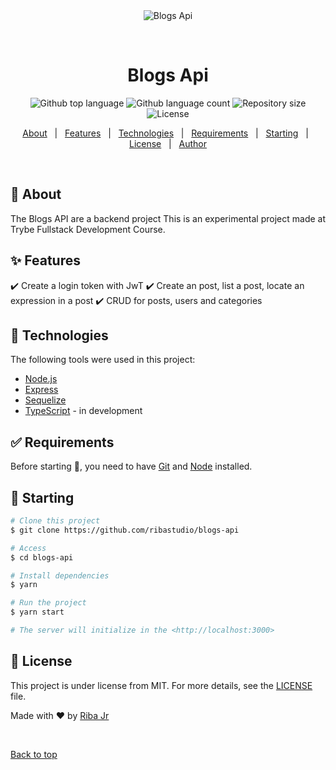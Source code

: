 <div align="center" id="top"> 
  <img src="./.github/app.gif" alt="Blogs Api" />

  &#xa0;

  <!-- <a href="https://blogsapi.netlify.app">Demo</a> -->
</div>

<h1 align="center">Blogs Api</h1>

<p align="center">
  <img alt="Github top language" src="https://img.shields.io/github/languages/top/ribastudio/blogs-api?color=56BEB8">

  <img alt="Github language count" src="https://img.shields.io/github/languages/count/ribastudio/blogs-api?color=56BEB8">

  <img alt="Repository size" src="https://img.shields.io/github/repo-size/ribastudio/blogs-api?color=56BEB8">

  <img alt="License" src="https://img.shields.io/github/license/ribastudio/blogs-api?color=56BEB8">

  <!-- <img alt="Github issues" src="https://img.shields.io/github/issues/ribastudio/blogs-api?color=56BEB8" /> -->

  <!-- <img alt="Github forks" src="https://img.shields.io/github/forks/ribastudio/blogs-api?color=56BEB8" /> -->

  <!-- <img alt="Github stars" src="https://img.shields.io/github/stars/ribastudio/blogs-api?color=56BEB8" /> -->
</p>

<!-- Status -->

<!-- <h4 align="center"> 
	🚧  Blogs Api 🚀 Under construction...  🚧
</h4> 

<hr> -->

<p align="center">
  <a href="#dart-about">About</a> &#xa0; | &#xa0; 
  <a href="#sparkles-features">Features</a> &#xa0; | &#xa0;
  <a href="#rocket-technologies">Technologies</a> &#xa0; | &#xa0;
  <a href="#white_check_mark-requirements">Requirements</a> &#xa0; | &#xa0;
  <a href="#checkered_flag-starting">Starting</a> &#xa0; | &#xa0;
  <a href="#memo-license">License</a> &#xa0; | &#xa0;
  <a href="https://github.com/ribastudio" target="_blank">Author</a>
</p>

<br>

## :dart: About ##

The Blogs API are a backend project This is an experimental project made at Trybe Fullstack Development Course. 

## :sparkles: Features ##

:heavy_check_mark: Create a login token with JwT
:heavy_check_mark: Create an post, list a post, locate an expression in a post
:heavy_check_mark: CRUD for posts, users and categories

## :rocket: Technologies ##

The following tools were used in this project:

- [Node.js](https://nodejs.org/en/)
- [Express](https://expo.io/)
- [Sequelize](https://reactnative.dev/)
- [TypeScript](https://www.typescriptlang.org/) - in development

## :white_check_mark: Requirements ##

Before starting :checkered_flag:, you need to have [Git](https://git-scm.com) and [Node](https://nodejs.org/en/) installed.

## :checkered_flag: Starting ##

```bash
# Clone this project
$ git clone https://github.com/ribastudio/blogs-api

# Access
$ cd blogs-api

# Install dependencies
$ yarn

# Run the project
$ yarn start

# The server will initialize in the <http://localhost:3000>
```

## :memo: License ##

This project is under license from MIT. For more details, see the [LICENSE](LICENSE.md) file.


Made with :heart: by <a href="https://github.com/ribastudio" target="_blank">Riba Jr</a>

&#xa0;

<a href="#top">Back to top</a>

